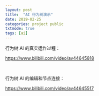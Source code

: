 ```yaml
---
layout: post
title:  "AI 行为树演示"
date: 2019-02-25
categories: project public
txtmode: true
tags: [ai]
---
```



行为树 AI 的真实运作过程：

<https://www.bilibili.com/video/av44645818>

<br/>

行为树 AI 的编辑和节点连接：

<https://www.bilibili.com/video/av44645517>

